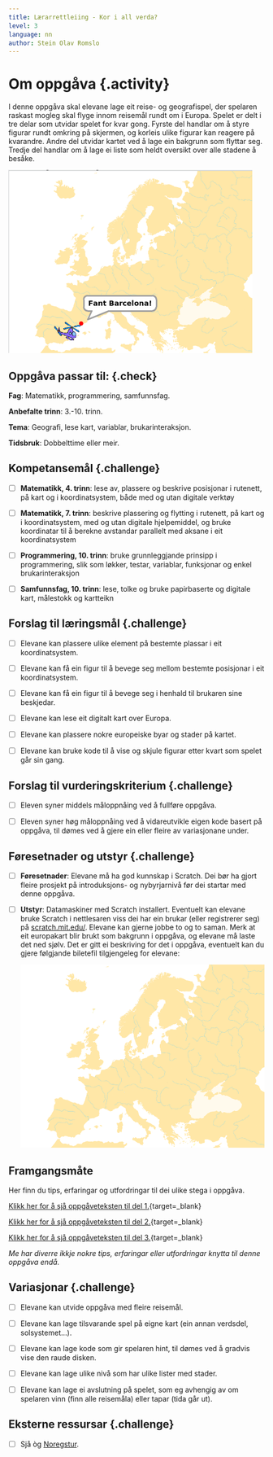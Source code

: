 ```yaml
---
title: Lærarrettleiing - Kor i all verda?
level: 3
language: nn
author: Stein Olav Romslo
---
```



# Om oppgåva {.activity}

I denne oppgåva skal elevane lage eit reise- og geografispel, der spelaren
raskast mogleg skal flyge innom reisemål rundt om i Europa. Spelet er delt i tre
delar som utvidar spelet for kvar gong. Fyrste del handlar om å styre figurar
rundt omkring på skjermen, og korleis ulike figurar kan reagere på kvarandre.
Andre del utvidar kartet ved å lage ein bakgrunn som flyttar seg. Tredje del
handlar om å lage ei liste som heldt oversikt over alle stadene å besåke.

![Illustrasjon av eit enkelt "Kor i all verda?"-spel](../hvor_i_all_verden_del1/hvor_i_all_verden_1.png)

## Oppgåva passar til: {.check}

__Fag__: Matematikk, programmering, samfunnsfag.

__Anbefalte trinn__: 3.-10. trinn.

__Tema__: Geografi, lese kart, variablar, brukarinteraksjon.

__Tidsbruk__: Dobbelttime eller meir.

## Kompetansemål {.challenge}

- [ ] __Matematikk, 4. trinn__: lese av, plassere og beskrive posisjonar i
  rutenett, på kart og i koordinatsystem, både med og utan digitale verktøy

- [ ] __Matematikk, 7. trinn__: beskrive plassering og flytting i rutenett, på
  kart og i koordinatsystem, med og utan digitale hjelpemiddel, og bruke
  koordinatar til å berekne avstandar parallelt med aksane i eit koordinatsystem

- [ ] __Programmering, 10. trinn__: bruke grunnleggjande prinsipp i
  programmering, slik som løkker, testar, variablar, funksjonar og enkel
  brukarinteraksjon

- [ ] __Samfunnsfag, 10. trinn__: lese, tolke og bruke papirbaserte og digitale
  kart, målestokk og kartteikn

## Forslag til læringsmål {.challenge}

- [ ] Elevane kan plassere ulike element på bestemte plassar i eit
  koordinatsystem.

- [ ] Elevane kan få ein figur til å bevege seg mellom bestemte posisjonar i eit
  koordinatsystem.

- [ ] Elevane kan få ein figur til å bevege seg i henhald til brukaren sine
  beskjedar.

- [ ] Elevane kan lese eit digitalt kart over Europa.

- [ ] Elevane kan plassere nokre europeiske byar og stader på kartet.

- [ ] Elevane kan bruke kode til å vise og skjule figurar etter kvart som spelet
  går sin gang.

## Forslag til vurderingskriterium {.challenge}

- [ ] Eleven syner middels måloppnåing ved å fullføre oppgåva.

- [ ] Eleven syner høg måloppnåing ved å vidareutvikle eigen kode basert på
  oppgåva, til dømes ved å gjere ein eller fleire av variasjonane under.

## Føresetnader og utstyr {.challenge}

- [ ] __Føresetnader__: Elevane må ha god kunnskap i Scratch. Dei bør ha gjort
  fleire prosjekt på introduksjons- og nybyrjarnivå før dei startar med denne
  oppgåva.

- [ ] __Utstyr__: Datamaskiner med Scratch installert. Eventuelt kan elevane
  bruke Scratch i nettlesaren viss dei har ein brukar (eller registrerer seg) på
  [scratch.mit.edu/](https://scratch.mit.edu/). Elevane kan gjerne jobbe to og
  to saman. Merk at eit europakart blir brukt som bakgrunn i oppgåva, og elevane
  må laste det ned sjølv. Det er gitt ei beskriving for det i oppgåva, eventuelt
  kan du gjere følgjande biletefil tilgjengeleg for elevane:

  ![Bilete av eit kart over Europa](europakart.png)

## Framgangsmåte

Her finn du tips, erfaringar og utfordringar til dei ulike stega i oppgåva.

[Klikk her for å sjå oppgåveteksten til del
1.](../hvor_i_all_verden_del1/hvor_i_all_verden_del1_nn.html){target=_blank}

[Klikk her for å sjå oppgåveteksten til del
2.](../hvor_i_all_verden_del2/hvor_i_all_verden_del2_nn.html){target=_blank}

[Klikk her for å sjå oppgåveteksten til del
3.](../hvor_i_all_verden_del3/hvor_i_all_verden_del3_nn.html){target=_blank}

_Me har diverre ikkje nokre tips, erfaringar eller utfordringar knytta til denne
oppgåva endå._

## Variasjonar {.challenge}

- [ ] Elevane kan utvide oppgåva med fleire reisemål.

- [ ] Elevane kan lage tilsvarande spel på eigne kart (ein annan verdsdel,
  solsystemet...).

- [ ] Elevane kan lage kode som gir spelaren hint, til dømes ved å gradvis vise
  den raude disken.

- [ ] Elevane kan lage ulike nivå som har ulike lister med stader.

- [ ] Elevane kan lage ei avslutning på spelet, som eg avhengig av om spelaren
  vinn (finn alle reisemåla) eller tapar (tida går ut).

## Eksterne ressursar {.challenge}

- [ ] Sjå òg [Noregstur](../norgestur/norgestur_nn.html).
